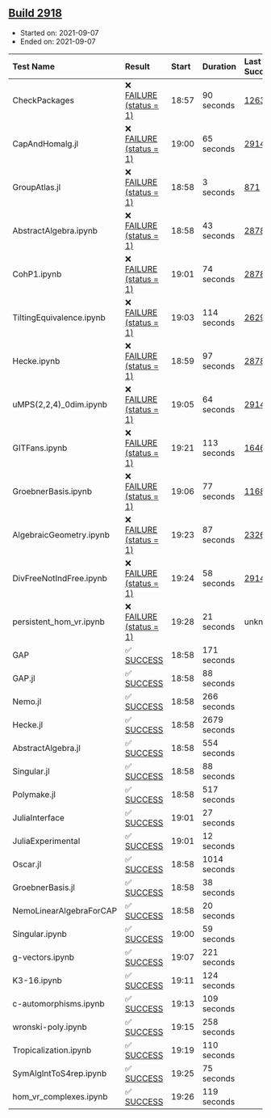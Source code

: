 ## [Build 2918](https://oscarci.mathematik.uni-kl.de/job/oscar-stable/2918/)

* Started on: 2021-09-07
* Ended on: 2021-09-07

| Test Name    | Result | Start | Duration | Last Success | First Failure |
|:-------------|:-------|:------|:---------|:-------------|:--------------|
| CheckPackages | ❌ [FAILURE (status = 1)](https://oscarci.mathematik.uni-kl.de/job/oscar-stable/2918/artifact/logs/build-2918/CheckPackages.log) | 18:57 | 90 seconds | [1263](https://oscarci.mathematik.uni-kl.de/job/oscar-stable/1263/) | [1264](https://oscarci.mathematik.uni-kl.de/job/oscar-stable/1264/) |
| CapAndHomalg.jl | ❌ [FAILURE (status = 1)](https://oscarci.mathematik.uni-kl.de/job/oscar-stable/2918/artifact/logs/build-2918/CapAndHomalg.jl.log) | 19:00 | 65 seconds | [2914](https://oscarci.mathematik.uni-kl.de/job/oscar-stable/2914/) | [2915](https://oscarci.mathematik.uni-kl.de/job/oscar-stable/2915/) |
| GroupAtlas.jl | ❌ [FAILURE (status = 1)](https://oscarci.mathematik.uni-kl.de/job/oscar-stable/2918/artifact/logs/build-2918/GroupAtlas.jl.log) | 18:58 | 3 seconds | [871](https://oscarci.mathematik.uni-kl.de/job/oscar-stable/871/) | [872](https://oscarci.mathematik.uni-kl.de/job/oscar-stable/872/) |
| AbstractAlgebra.ipynb | ❌ [FAILURE (status = 1)](https://oscarci.mathematik.uni-kl.de/job/oscar-stable/2918/artifact/logs/build-2918/AbstractAlgebra.ipynb.log) | 18:58 | 43 seconds | [2878](https://oscarci.mathematik.uni-kl.de/job/oscar-stable/2878/) | [2879](https://oscarci.mathematik.uni-kl.de/job/oscar-stable/2879/) |
| CohP1.ipynb | ❌ [FAILURE (status = 1)](https://oscarci.mathematik.uni-kl.de/job/oscar-stable/2918/artifact/logs/build-2918/CohP1.ipynb.log) | 19:01 | 74 seconds | [2878](https://oscarci.mathematik.uni-kl.de/job/oscar-stable/2878/) | [2879](https://oscarci.mathematik.uni-kl.de/job/oscar-stable/2879/) |
| TiltingEquivalence.ipynb | ❌ [FAILURE (status = 1)](https://oscarci.mathematik.uni-kl.de/job/oscar-stable/2918/artifact/logs/build-2918/TiltingEquivalence.ipynb.log) | 19:03 | 114 seconds | [2629](https://oscarci.mathematik.uni-kl.de/job/oscar-stable/2629/) | [2630](https://oscarci.mathematik.uni-kl.de/job/oscar-stable/2630/) |
| Hecke.ipynb | ❌ [FAILURE (status = 1)](https://oscarci.mathematik.uni-kl.de/job/oscar-stable/2918/artifact/logs/build-2918/Hecke.ipynb.log) | 18:59 | 97 seconds | [2878](https://oscarci.mathematik.uni-kl.de/job/oscar-stable/2878/) | [2879](https://oscarci.mathematik.uni-kl.de/job/oscar-stable/2879/) |
| uMPS(2,2,4)_0dim.ipynb | ❌ [FAILURE (status = 1)](https://oscarci.mathematik.uni-kl.de/job/oscar-stable/2918/artifact/logs/build-2918/uMPS-2-2-4-_0dim.ipynb.log) | 19:05 | 64 seconds | [2914](https://oscarci.mathematik.uni-kl.de/job/oscar-stable/2914/) | [2915](https://oscarci.mathematik.uni-kl.de/job/oscar-stable/2915/) |
| GITFans.ipynb | ❌ [FAILURE (status = 1)](https://oscarci.mathematik.uni-kl.de/job/oscar-stable/2918/artifact/logs/build-2918/GITFans.ipynb.log) | 19:21 | 113 seconds | [1646](https://oscarci.mathematik.uni-kl.de/job/oscar-stable/1646/) | [1647](https://oscarci.mathematik.uni-kl.de/job/oscar-stable/1647/) |
| GroebnerBasis.ipynb | ❌ [FAILURE (status = 1)](https://oscarci.mathematik.uni-kl.de/job/oscar-stable/2918/artifact/logs/build-2918/GroebnerBasis.ipynb.log) | 19:06 | 77 seconds | [1168](https://oscarci.mathematik.uni-kl.de/job/oscar-stable/1168/) | [1169](https://oscarci.mathematik.uni-kl.de/job/oscar-stable/1169/) |
| AlgebraicGeometry.ipynb | ❌ [FAILURE (status = 1)](https://oscarci.mathematik.uni-kl.de/job/oscar-stable/2918/artifact/logs/build-2918/AlgebraicGeometry.ipynb.log) | 19:23 | 87 seconds | [2326](https://oscarci.mathematik.uni-kl.de/job/oscar-stable/2326/) | [2327](https://oscarci.mathematik.uni-kl.de/job/oscar-stable/2327/) |
| DivFreeNotIndFree.ipynb | ❌ [FAILURE (status = 1)](https://oscarci.mathematik.uni-kl.de/job/oscar-stable/2918/artifact/logs/build-2918/DivFreeNotIndFree.ipynb.log) | 19:24 | 58 seconds | [2914](https://oscarci.mathematik.uni-kl.de/job/oscar-stable/2914/) | [2915](https://oscarci.mathematik.uni-kl.de/job/oscar-stable/2915/) |
| persistent_hom_vr.ipynb | ❌ [FAILURE (status = 1)](https://oscarci.mathematik.uni-kl.de/job/oscar-stable/2918/artifact/logs/build-2918/persistent_hom_vr.ipynb.log) | 19:28 | 21 seconds | unknown | unknown |
| GAP | ✅ [SUCCESS](https://oscarci.mathematik.uni-kl.de/job/oscar-stable/2918/artifact/logs/build-2918/GAP.log) | 18:58 | 171 seconds |  |  |
| GAP.jl | ✅ [SUCCESS](https://oscarci.mathematik.uni-kl.de/job/oscar-stable/2918/artifact/logs/build-2918/GAP.jl.log) | 18:58 | 88 seconds |  |  |
| Nemo.jl | ✅ [SUCCESS](https://oscarci.mathematik.uni-kl.de/job/oscar-stable/2918/artifact/logs/build-2918/Nemo.jl.log) | 18:58 | 266 seconds |  |  |
| Hecke.jl | ✅ [SUCCESS](https://oscarci.mathematik.uni-kl.de/job/oscar-stable/2918/artifact/logs/build-2918/Hecke.jl.log) | 18:58 | 2679 seconds |  |  |
| AbstractAlgebra.jl | ✅ [SUCCESS](https://oscarci.mathematik.uni-kl.de/job/oscar-stable/2918/artifact/logs/build-2918/AbstractAlgebra.jl.log) | 18:58 | 554 seconds |  |  |
| Singular.jl | ✅ [SUCCESS](https://oscarci.mathematik.uni-kl.de/job/oscar-stable/2918/artifact/logs/build-2918/Singular.jl.log) | 18:58 | 88 seconds |  |  |
| Polymake.jl | ✅ [SUCCESS](https://oscarci.mathematik.uni-kl.de/job/oscar-stable/2918/artifact/logs/build-2918/Polymake.jl.log) | 18:58 | 517 seconds |  |  |
| JuliaInterface | ✅ [SUCCESS](https://oscarci.mathematik.uni-kl.de/job/oscar-stable/2918/artifact/logs/build-2918/JuliaInterface.log) | 19:01 | 27 seconds |  |  |
| JuliaExperimental | ✅ [SUCCESS](https://oscarci.mathematik.uni-kl.de/job/oscar-stable/2918/artifact/logs/build-2918/JuliaExperimental.log) | 19:01 | 12 seconds |  |  |
| Oscar.jl | ✅ [SUCCESS](https://oscarci.mathematik.uni-kl.de/job/oscar-stable/2918/artifact/logs/build-2918/Oscar.jl.log) | 18:58 | 1014 seconds |  |  |
| GroebnerBasis.jl | ✅ [SUCCESS](https://oscarci.mathematik.uni-kl.de/job/oscar-stable/2918/artifact/logs/build-2918/GroebnerBasis.jl.log) | 18:58 | 38 seconds |  |  |
| NemoLinearAlgebraForCAP | ✅ [SUCCESS](https://oscarci.mathematik.uni-kl.de/job/oscar-stable/2918/artifact/logs/build-2918/NemoLinearAlgebraForCAP.log) | 18:58 | 20 seconds |  |  |
| Singular.ipynb | ✅ [SUCCESS](https://oscarci.mathematik.uni-kl.de/job/oscar-stable/2918/artifact/logs/build-2918/Singular.ipynb.log) | 19:00 | 59 seconds |  |  |
| g-vectors.ipynb | ✅ [SUCCESS](https://oscarci.mathematik.uni-kl.de/job/oscar-stable/2918/artifact/logs/build-2918/g-vectors.ipynb.log) | 19:07 | 221 seconds |  |  |
| K3-16.ipynb | ✅ [SUCCESS](https://oscarci.mathematik.uni-kl.de/job/oscar-stable/2918/artifact/logs/build-2918/K3-16.ipynb.log) | 19:11 | 124 seconds |  |  |
| c-automorphisms.ipynb | ✅ [SUCCESS](https://oscarci.mathematik.uni-kl.de/job/oscar-stable/2918/artifact/logs/build-2918/c-automorphisms.ipynb.log) | 19:13 | 109 seconds |  |  |
| wronski-poly.ipynb | ✅ [SUCCESS](https://oscarci.mathematik.uni-kl.de/job/oscar-stable/2918/artifact/logs/build-2918/wronski-poly.ipynb.log) | 19:15 | 258 seconds |  |  |
| Tropicalization.ipynb | ✅ [SUCCESS](https://oscarci.mathematik.uni-kl.de/job/oscar-stable/2918/artifact/logs/build-2918/Tropicalization.ipynb.log) | 19:19 | 110 seconds |  |  |
| SymAlgIntToS4rep.ipynb | ✅ [SUCCESS](https://oscarci.mathematik.uni-kl.de/job/oscar-stable/2918/artifact/logs/build-2918/SymAlgIntToS4rep.ipynb.log) | 19:25 | 75 seconds |  |  |
| hom_vr_complexes.ipynb | ✅ [SUCCESS](https://oscarci.mathematik.uni-kl.de/job/oscar-stable/2918/artifact/logs/build-2918/hom_vr_complexes.ipynb.log) | 19:26 | 119 seconds |  |  |
